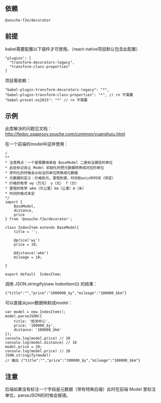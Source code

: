
## 依赖

`@souche-f2e/decorator`

## 前提

babel需要配置以下插件才可使用。（react-native项目默认包含此配置）
```
"plugins": [
  "transform-decorators-legacy",
  "transform-class-properties"
]
```
项目需依赖：
```
"babel-plugin-transform-decorators-legacy": "*",
"babel-plugin-transform-class-properties": "*", // rn 不需要
"babel-preset-es2015": "*" // rn 不需要
```


## 示例

此库解决的问题见文档：http://fedoc.sqaproxy.souche.com/common/yuanshuju.html

在一个前端的model中这样使用：

```
/
**
* 注意两点：一个是需要继承自 BaseModel 二是标注属性的单位
* 此处标记会让 Model 初始化时把元数据转换成对应的单位
* 序列化的时候会从标注的单位转换成元数据
* 元数据的定义：价格到元，里程到里，时间到unix秒时间（待定）
* 价格的枚举 wy（万元） y（元） f（分）
* 里程的枚举 wkm（万公里）km（公里）m（米）
* 时间的格式未定
*/
import {
    BaseModel,
    distance,
    price
} from '@souche-f2e/decorator';

class IndexItem extends BaseModel{
    title = '';

    @price('wy')
    price = 10;

    @distance('wkm')
    mileage = 10;

}

export default  IndexItem;
```
调用 JSON.stringify(new IndexItem()) 的结果：

```
{"title":"","price":"1000000_$y","mileage":"100000_$km"}
```

可以直接从json数据映射成model：

```
var model = new IndexItem();
model.parseJSON({
    title: '检测中心',
    price: '100000_$y',
    distance: '100000_$km'
});
console.log(model.price) // 10
console.log(model.distance) // 10
model.price = 20;
console.log(model.price) // 20
JSON.stringify(model)
// 输出 {"title":"","price":"200000_$y","mileage":"100000_$km"}
```

## 注意

后端如果没有标注一个字段是元数据（带有特殊后缀）此时在前端 Model 里标注单位，parseJSON的时候会报错。
